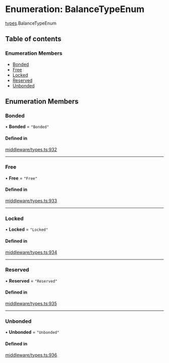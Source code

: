 # Enumeration: BalanceTypeEnum

[types](../wiki/types).BalanceTypeEnum

## Table of contents

### Enumeration Members

- [Bonded](../wiki/types.BalanceTypeEnum#bonded)
- [Free](../wiki/types.BalanceTypeEnum#free)
- [Locked](../wiki/types.BalanceTypeEnum#locked)
- [Reserved](../wiki/types.BalanceTypeEnum#reserved)
- [Unbonded](../wiki/types.BalanceTypeEnum#unbonded)

## Enumeration Members

### Bonded

• **Bonded** = ``"Bonded"``

#### Defined in

[middleware/types.ts:932](https://github.com/PolymeshAssociation/polymesh-sdk/blob/8a9e72221/src/middleware/types.ts#L932)

___

### Free

• **Free** = ``"Free"``

#### Defined in

[middleware/types.ts:933](https://github.com/PolymeshAssociation/polymesh-sdk/blob/8a9e72221/src/middleware/types.ts#L933)

___

### Locked

• **Locked** = ``"Locked"``

#### Defined in

[middleware/types.ts:934](https://github.com/PolymeshAssociation/polymesh-sdk/blob/8a9e72221/src/middleware/types.ts#L934)

___

### Reserved

• **Reserved** = ``"Reserved"``

#### Defined in

[middleware/types.ts:935](https://github.com/PolymeshAssociation/polymesh-sdk/blob/8a9e72221/src/middleware/types.ts#L935)

___

### Unbonded

• **Unbonded** = ``"Unbonded"``

#### Defined in

[middleware/types.ts:936](https://github.com/PolymeshAssociation/polymesh-sdk/blob/8a9e72221/src/middleware/types.ts#L936)
